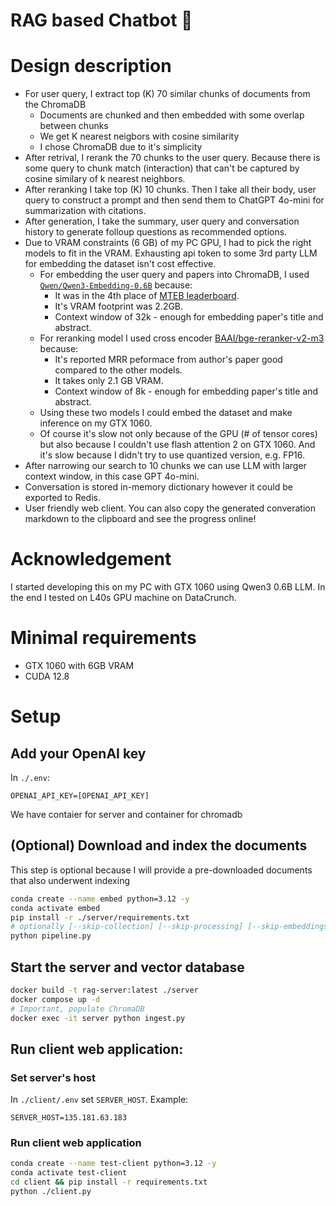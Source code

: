 # RAG based Chatbot 🤖
# Design description
- For user query, I extract top (K) 70 similar chunks of documents from the ChromaDB
    - Documents are chunked and then embedded with some overlap between chunks
    - We get K nearest neigbors with cosine similarity
    - I chose ChromaDB due to it's simplicity
- After retrival, I rerank the 70 chunks to the user query. Because there is some query to chunk match (interaction) that can't be captured by cosine similary of k nearest neighbors.
- After reranking I take top (K) 10 chunks. Then I take all their body, user query to construct a prompt and then send them to ChatGPT 4o-mini for summarization with citations.
- After generation, I take the summary, user query and conversation history to generate folloup questions as recommended options.
- Due to VRAM constraints (6 GB) of my PC GPU, I had to pick the right models to fit in the VRAM. Exhausting api token to some 3rd party LLM for embedding the dataset isn't cost effective.
    - For embedding the user query and papers into ChromaDB, I used [`Qwen/Qwen3-Embedding-0.6B`](https://huggingface.co/Qwen/Qwen3-Embedding-0.6B) because:
        - It was in the 4th place of [MTEB leaderboard](https://huggingface.co/spaces/mteb/leaderboard).
        - It's VRAM footprint was 2.2GB.
        - Context window of 32k - enough for embedding paper's title and abstract.
    - For reranking model I used cross encoder [BAAI/bge-reranker-v2-m3](https://huggingface.co/BAAI/bge-reranker-v2-m3) because:
        - It's reported MRR peformace from author's paper good compared to the other models.
        - It takes only 2.1 GB VRAM.
        - Context window of 8k - enough for embedding paper's title and abstract.
    - Using these two models I could embed the dataset and make inference on my GTX 1060.
    - Of course it's slow not only because of the GPU (# of tensor cores) but also because I couldn't use flash attention 2 on GTX 1060. And it's slow because I didn't try to use quantized version, e.g. FP16.
- After narrowing our search to 10 chunks we can use LLM with larger context window, in this case GPT 4o-mini.
- Conversation is stored in-memory dictionary however it could be exported to Redis.
- User friendly web client. You can also copy the generated converation markdown to the clipboard and see the progress online!

# Acknowledgement
I started developing this on my PC with GTX 1060 using Qwen3 0.6B LLM. In the end I tested on L40s GPU machine on DataCrunch.

# Minimal requirements
- GTX 1060 with 6GB VRAM
- CUDA 12.8

# Setup
## Add your OpenAI key
In `./.env`:
```
OPENAI_API_KEY=[OPENAI_API_KEY]
```
We have contaier for server and container for chromadb
## (Optional) Download and index the documents
This step is optional because I will provide a pre-downloaded documents that also underwent indexing
```sh
conda create --name embed python=3.12 -y
conda activate embed
pip install -r ./server/requirements.txt
# optionally [--skip-collection] [--skip-processing] [--skip-embeddings]
python pipeline.py
```
## Start the server and vector database
```sh
docker build -t rag-server:latest ./server
docker compose up -d
# Important, populate ChromaDB
docker exec -it server python ingest.py
```
## Run client web application:
### Set server's host
In `./client/.env` set `SERVER_HOST`. Example:
```
SERVER_HOST=135.181.63.183
```
### Run client web application
```sh
conda create --name test-client python=3.12 -y
conda activate test-client
cd client && pip install -r requirements.txt
python ./client.py
```
